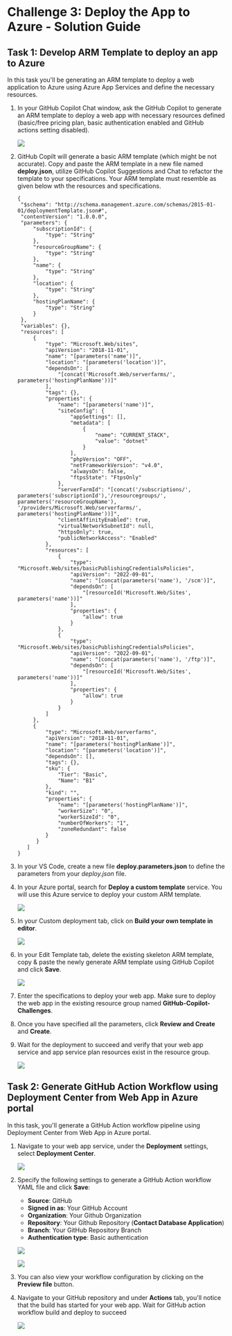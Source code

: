 # Challenge 3: Deploy the App to Azure - Solution Guide

## Task 1: Develop ARM Template to deploy an app to Azure

In this task you'll be generating an ARM template to deploy a web application to Azure using Azure App Services and define the necessary resources.

1. In your GitHub Copilot Chat window, ask the GitHub Copilot to generate an ARM template to deploy a web app with necessary resources defined (basic/free pricing plan, basic authentication enabled and GitHub actions setting disabled).

   ![](../../media/challenge3-generate-arm.png)

1. GitHub Copilt will generate a basic ARM template (which might be not accurate). Copy and paste the ARM template in a new file named **deploy.json**, utilize GitHub Copilot Suggestions and Chat to refactor the template to your specifications. Your ARM template must resemble as given below wth the resources and specifications.

   ```
   {
    "$schema": "http://schema.management.azure.com/schemas/2015-01-01/deploymentTemplate.json#",
    "contentVersion": "1.0.0.0",
    "parameters": {
        "subscriptionId": {
            "type": "String"
        },
        "resourceGroupName": {
            "type": "String"
        },
        "name": {
            "type": "String"
        },
        "location": {
            "type": "String"
        },
        "hostingPlanName": {
            "type": "String"
        }
    },
    "variables": {},
    "resources": [
        {
            "type": "Microsoft.Web/sites",
            "apiVersion": "2018-11-01",
            "name": "[parameters('name')]",
            "location": "[parameters('location')]",
            "dependsOn": [
                "[concat('Microsoft.Web/serverfarms/', parameters('hostingPlanName'))]"
            ],
            "tags": {},
            "properties": {
                "name": "[parameters('name')]",
                "siteConfig": {
                    "appSettings": [],
                    "metadata": [
                        {
                            "name": "CURRENT_STACK",
                            "value": "dotnet"
                        }
                    ],
                    "phpVersion": "OFF",
                    "netFrameworkVersion": "v4.0",
                    "alwaysOn": false,
                    "ftpsState": "FtpsOnly"
                },
                "serverFarmId": "[concat('/subscriptions/', parameters('subscriptionId'),'/resourcegroups/', parameters('resourceGroupName'), '/providers/Microsoft.Web/serverfarms/', parameters('hostingPlanName'))]",
                "clientAffinityEnabled": true,
                "virtualNetworkSubnetId": null,
                "httpsOnly": true,
                "publicNetworkAccess": "Enabled"
            },
            "resources": [
                {
                    "type": "Microsoft.Web/sites/basicPublishingCredentialsPolicies",
                    "apiVersion": "2022-09-01",
                    "name": "[concat(parameters('name'), '/scm')]",
                    "dependsOn": [
                        "[resourceId('Microsoft.Web/Sites', parameters('name'))]"
                    ],
                    "properties": {
                        "allow": true
                    }
                },
                {
                    "type": "Microsoft.Web/sites/basicPublishingCredentialsPolicies",
                    "apiVersion": "2022-09-01",
                    "name": "[concat(parameters('name'), '/ftp')]",
                    "dependsOn": [
                        "[resourceId('Microsoft.Web/Sites', parameters('name'))]"
                    ],
                    "properties": {
                        "allow": true
                    }
                }
            ]
        },
        {
            "type": "Microsoft.Web/serverfarms",
            "apiVersion": "2018-11-01",
            "name": "[parameters('hostingPlanName')]",
            "location": "[parameters('location')]",
            "dependsOn": [],
            "tags": {},
            "sku": {
                "Tier": "Basic",
                "Name": "B1"
            },
            "kind": "",
            "properties": {
                "name": "[parameters('hostingPlanName')]",
                "workerSize": "0",
                "workerSizeId": "0",
                "numberOfWorkers": "1",
                "zoneRedundant": false
            }
         }
      ] 
   }
   ```

1. In your VS Code, create a new file **deploy.parameters.json** to define the parameters from your *deploy.json* file.

1. In your Azure portal, search for **Deploy a custom template** service. You will use this Azure service to deploy your custom ARM template.

   ![](../../media/challenge3-azure-custom.png)

1. In your Custom deployment tab, click on **Build your own template in editor**.

   ![](../../media/challenge3-custom-deploy.png)

1. In your Edit Template tab, delete the existing skeleton ARM template, copy & paste the newly generate ARM template using GitHub Copilot and click **Save**.

   ![](../../media/challenge3-custom-deploy-save.png)

1. Enter the specifications to deploy your web app. Make sure to deploy the web app in the existing resource group named **GitHub-Copilot-Challenges**.

1. Once you have specified all the parameters, click **Review and Create** and **Create**.

1. Wait for the deployment to succeed and verify that your web app service and app service plan resources exist in the resource group.

   ![](../../media/challenge3-custom-deploy-verify.png)

## Task 2: Generate GitHub Action Workflow using Deployment Center from Web App in Azure portal

In this task, you'll generate a GitHub Action workflow pipeline using Deployment Center from Web App in Azure portal.

1. Navigate to your web app service, under the **Deployment** settings, select **Deployment Center**.

   ![](../../media/challenge3-deployment-center.png)

1. Specify the following settings to generate a GitHub Action workflow YAML file and click **Save**:

   * **Source**: GitHub
   * **Signed in as**: Your GitHub Account
   * **Organization**: Your Github Organization
   * **Repository**: Your Github Repository (**Contact Database Application**)
   * **Branch**: Your GitHub Repository Branch
   * **Authentication type**: Basic authentication
  
   ![](../../media/challenge3-deployment-center01.png)

   ![](../../media/challenge3-deployment-center02.png)

1. You can also view your workflow configuration by clicking on the **Preview file** button.

1. Navigate to your GitHub repository and under **Actions** tab, you'll notice that the build has started for your web app. Wait for GitHub action workflow build and deploy to succeed

   ![](../../media/challenge3-github-build.png)


















